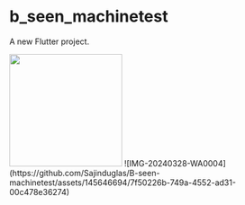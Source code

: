 # b_seen_machinetest

A new Flutter project.

<img src="https://github.com/Sajinduglas/B-seen-machinetest/assets/145646694/7f50226b-749a-4552-ad31-00c478e36274" width="200" hieght="400">
![IMG-20240328-WA0004](https://github.com/Sajinduglas/B-seen-machinetest/assets/145646694/7f50226b-749a-4552-ad31-00c478e36274)
